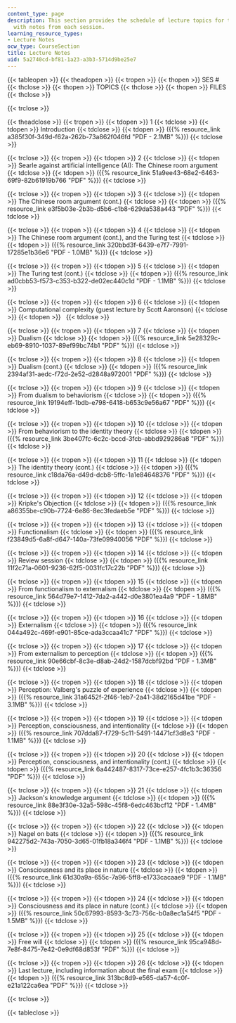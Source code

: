 ```yaml
---
content_type: page
description: This section provides the schedule of lecture topics for the course along
  with notes from each session.
learning_resource_types:
- Lecture Notes
ocw_type: CourseSection
title: Lecture Notes
uid: 5a2740cd-bf81-1a23-a3b3-5714d9be25e7
---
```


{{< tableopen >}}
{{< theadopen >}}
{{< tropen >}}
{{< thopen >}}
SES #
{{< thclose >}}
{{< thopen >}}
TOPICS
{{< thclose >}}
{{< thopen >}}
FILES
{{< thclose >}}

{{< trclose >}}

{{< theadclose >}}
{{< tropen >}}
{{< tdopen >}}
1
{{< tdclose >}}
{{< tdopen >}}
Introduction
{{< tdclose >}}
{{< tdopen >}}
({{% resource_link a385f30f-349d-f62a-262b-73a862f046fd "PDF - 2.1MB" %}})
{{< tdclose >}}

{{< trclose >}}
{{< tropen >}}
{{< tdopen >}}
2
{{< tdclose >}}
{{< tdopen >}}
Searle against artificial intelligence (AI): The Chinese room argument
{{< tdclose >}}
{{< tdopen >}}
({{% resource_link 51a9ee43-68e2-6463-69f9-82b61919b766 "PDF" %}})
{{< tdclose >}}

{{< trclose >}}
{{< tropen >}}
{{< tdopen >}}
3
{{< tdclose >}}
{{< tdopen >}}
The Chinese room argument (cont.)
{{< tdclose >}}
{{< tdopen >}}
({{% resource_link e3f5b03e-2b3b-d5b6-c1b8-629da538a443 "PDF" %}})
{{< tdclose >}}

{{< trclose >}}
{{< tropen >}}
{{< tdopen >}}
4
{{< tdclose >}}
{{< tdopen >}}
The Chinese room argument (cont.), and the Turing test
{{< tdclose >}}
{{< tdopen >}}
({{% resource_link 320bbd3f-6439-e7f7-7991-17285e1b36e6 "PDF - 1.0MB" %}})
{{< tdclose >}}

{{< trclose >}}
{{< tropen >}}
{{< tdopen >}}
5
{{< tdclose >}}
{{< tdopen >}}
The Turing test (cont.)
{{< tdclose >}}
{{< tdopen >}}
({{% resource_link ad0cbb53-f573-c353-b322-de02ec440c1d "PDF - 1.1MB" %}})
{{< tdclose >}}

{{< trclose >}}
{{< tropen >}}
{{< tdopen >}}
6
{{< tdclose >}}
{{< tdopen >}}
Computational complexity (guest lecture by Scott Aaronson)
{{< tdclose >}}
{{< tdopen >}}
 
{{< tdclose >}}

{{< trclose >}}
{{< tropen >}}
{{< tdopen >}}
7
{{< tdclose >}}
{{< tdopen >}}
Dualism
{{< tdclose >}}
{{< tdopen >}}
({{% resource_link 5e28329c-eb69-8910-1037-89ef99bc74b1 "PDF" %}})
{{< tdclose >}}

{{< trclose >}}
{{< tropen >}}
{{< tdopen >}}
8
{{< tdclose >}}
{{< tdopen >}}
Dualism (cont.)
{{< tdclose >}}
{{< tdopen >}}
({{% resource_link 2394af31-aedc-f72d-2e52-d2848a972001 "PDF" %}})
{{< tdclose >}}

{{< trclose >}}
{{< tropen >}}
{{< tdopen >}}
9
{{< tdclose >}}
{{< tdopen >}}
From dualism to behaviorism
{{< tdclose >}}
{{< tdopen >}}
({{% resource_link 19194eff-1bdb-e798-6418-b653c9e56a67 "PDF" %}})
{{< tdclose >}}

{{< trclose >}}
{{< tropen >}}
{{< tdopen >}}
10
{{< tdclose >}}
{{< tdopen >}}
From behaviorism to the identity theory
{{< tdclose >}}
{{< tdopen >}}
({{% resource_link 3be407fc-6c2c-bccd-3fcb-abbd929286a8 "PDF" %}})
{{< tdclose >}}

{{< trclose >}}
{{< tropen >}}
{{< tdopen >}}
11
{{< tdclose >}}
{{< tdopen >}}
The identity theory (cont.)
{{< tdclose >}}
{{< tdopen >}}
({{% resource_link c18da76a-d49d-dcb8-5ffc-1a1e84648376 "PDF" %}})
{{< tdclose >}}

{{< trclose >}}
{{< tropen >}}
{{< tdopen >}}
12
{{< tdclose >}}
{{< tdopen >}}
Kripke's Objection
{{< tdclose >}}
{{< tdopen >}}
({{% resource_link a86355be-c90b-7724-6e86-8ec3fedaeb5e "PDF" %}})
{{< tdclose >}}

{{< trclose >}}
{{< tropen >}}
{{< tdopen >}}
13
{{< tdclose >}}
{{< tdopen >}}
Functionalism
{{< tdclose >}}
{{< tdopen >}}
({{% resource_link f23849d5-6a8f-d647-140a-73fe09940056 "PDF" %}})
{{< tdclose >}}

{{< trclose >}}
{{< tropen >}}
{{< tdopen >}}
14
{{< tdclose >}}
{{< tdopen >}}
Review session
{{< tdclose >}}
{{< tdopen >}}
({{% resource_link 11f2c71a-0601-9236-62f5-0031fc17c22b "PDF" %}})
{{< tdclose >}}

{{< trclose >}}
{{< tropen >}}
{{< tdopen >}}
15
{{< tdclose >}}
{{< tdopen >}}
From functionalism to externalism
{{< tdclose >}}
{{< tdopen >}}
({{% resource_link 564d79e7-1412-7da2-a442-d0e3801ea4a9 "PDF - 1.8MB" %}})
{{< tdclose >}}

{{< trclose >}}
{{< tropen >}}
{{< tdopen >}}
16
{{< tdclose >}}
{{< tdopen >}}
Externalism
{{< tdclose >}}
{{< tdopen >}}
({{% resource_link 044a492c-469f-e901-85ce-ada3ccaa41c7 "PDF" %}})
{{< tdclose >}}

{{< trclose >}}
{{< tropen >}}
{{< tdopen >}}
17
{{< tdclose >}}
{{< tdopen >}}
From externalism to perception
{{< tdclose >}}
{{< tdopen >}}
({{% resource_link 90e66cbf-8c3e-d8ab-24d2-1587dcbf92bd "PDF - 1.3MB" %}})
{{< tdclose >}}

{{< trclose >}}
{{< tropen >}}
{{< tdopen >}}
18
{{< tdclose >}}
{{< tdopen >}}
Perception: Valberg's puzzle of experience
{{< tdclose >}}
{{< tdopen >}}
({{% resource_link 31a6452f-2f46-1eb7-2a41-38d2165d41be "PDF - 3.1MB" %}})
{{< tdclose >}}

{{< trclose >}}
{{< tropen >}}
{{< tdopen >}}
19
{{< tdclose >}}
{{< tdopen >}}
Perception, consciousness, and intentionality
{{< tdclose >}}
{{< tdopen >}}
({{% resource_link 707dda87-f729-5c11-5491-14471cf3d8e3 "PDF - 1.1MB" %}})
{{< tdclose >}}

{{< trclose >}}
{{< tropen >}}
{{< tdopen >}}
20
{{< tdclose >}}
{{< tdopen >}}
Perception, consciousness, and intentionality (cont.)
{{< tdclose >}}
{{< tdopen >}}
({{% resource_link 6a442487-8317-73ce-e257-4fc1b3c36356 "PDF" %}})
{{< tdclose >}}

{{< trclose >}}
{{< tropen >}}
{{< tdopen >}}
21
{{< tdclose >}}
{{< tdopen >}}
Jackson's knowledge argument
{{< tdclose >}}
{{< tdopen >}}
({{% resource_link 88e3f30e-32a5-598c-45f8-6edc463bcf12 "PDF - 1.4MB" %}})
{{< tdclose >}}

{{< trclose >}}
{{< tropen >}}
{{< tdopen >}}
22
{{< tdclose >}}
{{< tdopen >}}
Nagel on bats
{{< tdclose >}}
{{< tdopen >}}
({{% resource_link 942275d2-743a-7050-3d65-01fb18a346f4 "PDF - 1.1MB" %}})
{{< tdclose >}}

{{< trclose >}}
{{< tropen >}}
{{< tdopen >}}
23
{{< tdclose >}}
{{< tdopen >}}
Consciousness and its place in nature
{{< tdclose >}}
{{< tdopen >}}
({{% resource_link 61d30a9a-655c-7a96-5ff8-e1733cacaae9 "PDF - 1.1MB" %}})
{{< tdclose >}}

{{< trclose >}}
{{< tropen >}}
{{< tdopen >}}
24
{{< tdclose >}}
{{< tdopen >}}
Consciousness and its place in nature (cont.)
{{< tdclose >}}
{{< tdopen >}}
({{% resource_link 50c67993-8593-3c73-756c-b0a8ec1a54f5 "PDF - 1.5MB" %}})
{{< tdclose >}}

{{< trclose >}}
{{< tropen >}}
{{< tdopen >}}
25
{{< tdclose >}}
{{< tdopen >}}
Free will
{{< tdclose >}}
{{< tdopen >}}
({{% resource_link 95ca948d-7e8f-8475-7e42-0e9df68d853f "PDF" %}})
{{< tdclose >}}

{{< trclose >}}
{{< tropen >}}
{{< tdopen >}}
26
{{< tdclose >}}
{{< tdopen >}}
Last lecture, including information about the final exam
{{< tdclose >}}
{{< tdopen >}}
({{% resource_link 313bc8d9-e565-da57-4c0f-e21a122ca6ea "PDF" %}})
{{< tdclose >}}

{{< trclose >}}

{{< tableclose >}}